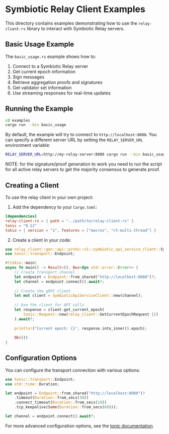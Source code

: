 # Symbiotic Relay Client Examples

This directory contains examples demonstrating how to use the `relay-client-rs` library to interact with Symbiotic Relay servers.

## Basic Usage Example

The `basic_usage.rs` example shows how to:

1. Connect to a Symbiotic Relay server
2. Get current epoch information
3. Sign messages 
4. Retrieve aggregation proofs and signatures
5. Get validator set information
6. Use streaming responses for real-time updates

## Running the Example

```bash
cd examples
cargo run --bin basic_usage
```

By default, the example will try to connect to `http://localhost:8080`. You can specify a different server URL by setting the `RELAY_SERVER_URL` environment variable:

```bash
RELAY_SERVER_URL=http://my-relay-server:8080 cargo run --bin basic_usage
```

NOTE: for the signature/proof generation to work you need to run the script for all active relay servers to get the majority consensus to generate proof.

## Creating a Client

To use the relay client in your own project:

1. Add the dependency to your `Cargo.toml`:
```toml
[dependencies]
relay-client-rs = { path = "../path/to/relay-client-rs" }
tonic = "0.12"
tokio = { version = "1", features = ["macros", "rt-multi-thread"] }
```

2. Create a client in your code:
```rust
use relay_client::gen::api::proto::v1::symbiotic_api_service_client::SymbioticApiServiceClient;
use tonic::transport::Endpoint;

#[tokio::main]
async fn main() -> Result<(), Box<dyn std::error::Error>> {
    // Create transport channel
    let endpoint = Endpoint::from_shared("http://localhost:8080")?;
    let channel = endpoint.connect().await?;
    
    // Create the gRPC client
    let mut client = SymbioticApiServiceClient::new(channel);
    
    // Use the client for API calls
    let response = client.get_current_epoch(
        tonic::Request::new(relay_client::GetCurrentEpochRequest {})
    ).await?;
    
    println!("Current epoch: {}", response.into_inner().epoch);
    
    Ok(())
}
```

## Configuration Options

You can configure the transport connection with various options:

```rust
use tonic::transport::Endpoint;
use std::time::Duration;

let endpoint = Endpoint::from_shared("http://localhost:8080")?
    .timeout(Duration::from_secs(30))
    .connect_timeout(Duration::from_secs(10))
    .tcp_keepalive(Some(Duration::from_secs(60)));

let channel = endpoint.connect().await?;
```

For more advanced configuration options, see the [tonic documentation](https://docs.rs/tonic/).